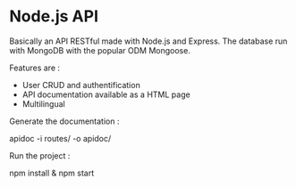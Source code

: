 # Node.js API
Basically an API RESTful made with Node.js and Express. 
The database run with MongoDB with the popular ODM Mongoose.

Features are :

- User CRUD and authentification
- API documentation available as a HTML page
- Multilingual

Generate the documentation :

apidoc -i routes/ -o apidoc/

Run the project : 

npm install & npm start